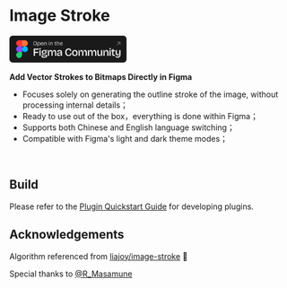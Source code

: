 # Image Stroke

<a href="https://www.figma.com/community/plugin/1457662942651611491/image-stroke" target="_blank">
  <img src="./images/plugin-badge.svg" alt="Open in the Figma Community" height="48">
</a>

<br>

**Add Vector Strokes to Bitmaps Directly in Figma**
- Focuses solely on generating the outline stroke of the image, without processing internal details；
- Ready to use out of the box，everything is done within Figma；
- Supports both Chinese and English language switching；
- Compatible with Figma's light and dark theme modes；

<br>

## Build

Please refer to the [Plugin Quickstart Guide](https://www.figma.com/plugin-docs/plugin-quickstart-guide/) for developing plugins.


## Acknowledgements

Algorithm referenced from [liajoy/image-stroke](https://github.com/liajoy/image-stroke) 🚀

Special thanks to [@R_Masamune](https://steamcommunity.com/id/R_Masamune/)